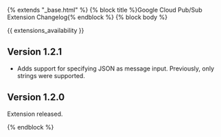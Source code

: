 {% extends "_base.html" %}
{% block title %}Google Cloud Pub/Sub Extension Changelog{% endblock %}
{% block body %} 

{{ extensions_availability }}

## Version 1.2.1

- Adds support for specifying JSON as message input. Previously, only strings were supported.

## Version 1.2.0

Extension released.

{% endblock %}
